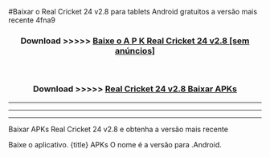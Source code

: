 #Baixar o Real Cricket 24 v2.8   para tablets Android gratuitos a versão mais recente 4fna9


<div align="center">
<h3>Download >>>>> <a href="https://pt-web.web.app/?pt= Real Cricket 24 v2.8 ">Baixe o A P K Real Cricket 24 v2.8  [sem anúncios]</a></h3><br>

<h3>Download >>>>> <a href="https://pt-web.web.app/?pt= Real Cricket 24 v2.8 ">Real Cricket 24 v2.8  Baixar APKs</a></h3>
</div>

----------------------------------------------------------

----------------------------------------------------------

----------------------------------------------------------

Baixar APKs Real Cricket 24 v2.8  e obtenha a versão mais recente

Baixe o aplicativo. {title} APKs O nome é a versão para .Android.


